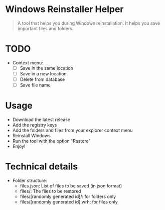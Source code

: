 # Windows Reinstaller Helper
> A tool that helps you during Windows reinstallation. It helps you save important files and folders.

# TODO

- Context menu:
    * [ ] Save in the same location
    * [ ] Save in a new location
    * [ ] Delete from database
    * [ ] Save file name

# Usage

- Download the latest release
- Add the registry keys
- Add the folders and files from your explorer context menu
- Reinstall Windows
- Run the tool with the option "Restore"
- Enjoy!

# Technical details

- Folder structure:
    * files.json: List of files to be saved (in json format)
    * files/: The files to be restored
    * files/[randomly generated id]/: for folders only
    * files/[randomly generated id].wrh: for files only
